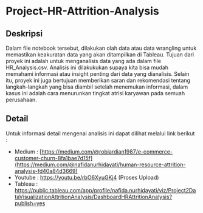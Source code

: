 # Project-HR-Attrition-Analysis

## Deskripsi
Dalam file notebook tersebut, dilakukan olah data atau data wrangling untuk memastikan keakuratan data yang akan ditampilkan di Tableau. Tujuan dari proyek ini adalah untuk menganalisis data yang ada dalam file HR_Analysis.csv. Analisis ini dilakukukan supaya kita bisa mudah memahami informasi atau insight penting dari data yang dianalisis. Selain itu, proyek ini juga bertujuan memberikan saran dan rekomendasi tentang langkah-langkah yang bisa diambil setelah menemukan informasi, dalam kasus ini adalah cara menurunkan tingkat atrisi karyawan pada semuah perusahaan.

## Detail
Untuk informasi detail mengenai analisis ini dapat dilihat melalui link berikut :
- Medium : [https://medium.com/@robiardian1987/e-commerce-customer-churn-8fa1bae7d15f](https://medium.com/@nafidanurhidayati/human-resource-attrition-analysis-fd40a84d3669)
- Youtube : https://youtu.be/rbO6XyuGKj4 (Proses Upload)
- Tableau : https://public.tableau.com/app/profile/nafida.nurhidayati/viz/Project2DataVisualizationAttritionAnalysis/DashboardHRAttritionAnalysis?publish=yes

